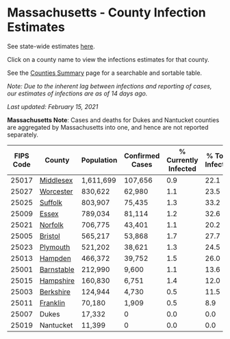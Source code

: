 # Massachusetts - County Infection Estimates

See state-wide estimates [here](/infections/us-ma).

Click on a county name to view the infections estimates for that county.

See the [Counties Summary](/infections/summary-counties) page for a searchable and sortable table.

*Note: Due to the inherent lag between infections and reporting of cases, our estimates of infections are as of 14 days ago.*

*Last updated: February 15, 2021*

**Massachusetts Note**: Cases and deaths for Dukes and Nantucket counties are aggregated by Massachusetts into one, and hence are not reported separately.

|   FIPS Code |                   County |   Population |   Confirmed Cases |   % Currently Infected |   % Total Infected |
|-------------|--------------------------|--------------|-------------------|------------------------|--------------------|
|       25017 |   [Middlesex](middlesex) |    1,611,699 |           107,656 |                    0.9 |               22.1 |
|       25027 |   [Worcester](worcester) |      830,622 |            62,980 |                    1.1 |               23.5 |
|       25025 |       [Suffolk](suffolk) |      803,907 |            75,435 |                    1.3 |               33.2 |
|       25009 |           [Essex](essex) |      789,034 |            81,114 |                    1.2 |               32.6 |
|       25021 |       [Norfolk](norfolk) |      706,775 |            43,401 |                    1.1 |               20.2 |
|       25005 |       [Bristol](bristol) |      565,217 |            53,868 |                    1.7 |               27.7 |
|       25023 |     [Plymouth](plymouth) |      521,202 |            38,621 |                    1.3 |               24.5 |
|       25013 |       [Hampden](hampden) |      466,372 |            39,752 |                    1.5 |               26.0 |
|       25001 | [Barnstable](barnstable) |      212,990 |             9,600 |                    1.1 |               13.6 |
|       25015 |   [Hampshire](hampshire) |      160,830 |             6,751 |                    1.4 |               12.0 |
|       25003 |   [Berkshire](berkshire) |      124,944 |             4,730 |                    0.5 |               11.5 |
|       25011 |     [Franklin](franklin) |       70,180 |             1,909 |                    0.5 |                8.9 |
|       25007 |                    Dukes |       17,332 |                 0 |                    0.0 |                0.0 |
|       25019 |                Nantucket |       11,399 |                 0 |                    0.0 |                0.0 |